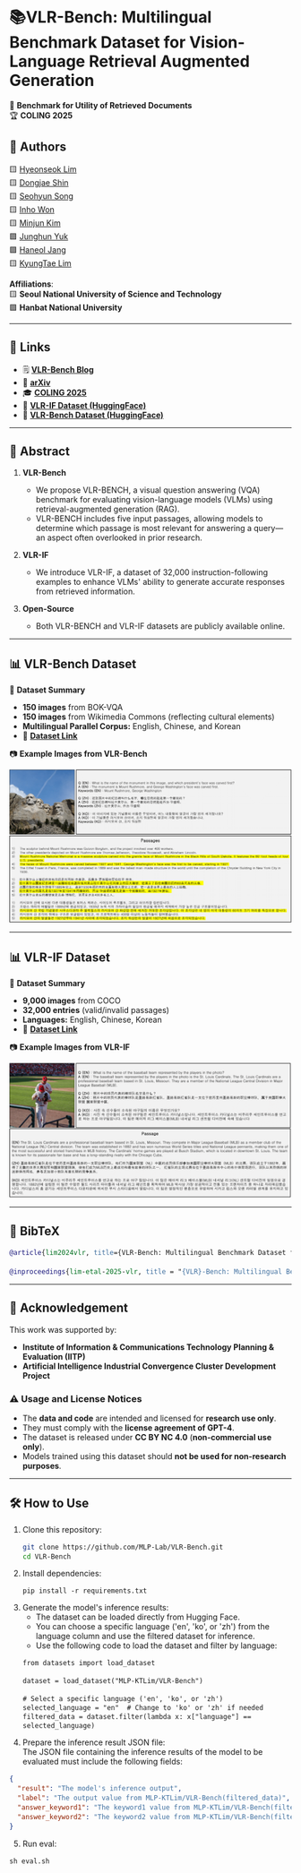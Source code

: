 # 📚VLR-Bench: Multilingual Benchmark Dataset for Vision-Language Retrieval Augmented Generation
📌 **Benchmark for Utility of Retrieved Documents**  
🏆 **COLING 2025**  

## 📢 Authors  
🟨 [Hyeonseok Lim](https://github.com/lhsstn/)  
🟨 [Dongjae Shin](https://github.com/faizman31/)  
🟨 [Seohyun Song](https://github.com/kreamsoup-SH)  
🟨 [Inho Won](https://github.com/kotmul)  
🟨 [Minjun Kim](https://github.com/mjkmain)  
🟪 [Junghun Yuk](https://github.com/Swalbak)  
🟪 [Haneol Jang](https://sites.google.com/view/aim-lab-hbnu/)  
🟨 [KyungTae Lim](https://github.com/jujbob)  

**Affiliations**:  
🟨 **Seoul National University of Science and Technology**  
🟪 **Hanbat National University**  

---

## 🔗 Links  

- 🗒️ **[VLR-Bench Blog](https://vlr-bench.github.io/)**  
- 📄 **[arXiv](https://arxiv.org/abs/2412.10151)**
- 🎓 **[COLING 2025](https://aclanthology.org/2025.coling-main.411/)**
- 📂 **[VLR-IF Dataset (HuggingFace)](https://huggingface.co/datasets/MLP-KTLim/VLR-IF)**
- 📂 **[VLR-Bench Dataset (HuggingFace)](https://huggingface.co/datasets/MLP-KTLim/VLR-Bench)**

---

## 📖 Abstract  

1. **VLR-Bench**
   - We propose VLR-BENCH, a visual question answering (VQA) benchmark for evaluating vision-language models (VLMs) using retrieval-augmented generation (RAG).
   - VLR-BENCH includes five input passages, allowing models to determine which passage is most relevant for answering a query—an aspect often overlooked in prior research.
     
2. **VLR-IF**
   - We introduce VLR-IF, a dataset of 32,000 instruction-following examples to enhance VLMs' ability to generate accurate responses from retrieved information.
     
3. **Open-Source**
   - Both VLR-BENCH and VLR-IF datasets are publicly available online.

---

## 📊 VLR-Bench Dataset  

📌 **Dataset Summary**  
- **150 images** from BOK-VQA  
- **150 images** from Wikimedia Commons (reflecting cultural elements)  
- **Multilingual Parallel Corpus:** English, Chinese, and Korean  
- 📂 **[Dataset Link](https://huggingface.co/datasets/MLP-KTLim/VLR-Bench)**  

📷 **Example Images from VLR-Bench**  

![VLR-Bench Example](./images/vlr_bench_ex0.png)  

---

## 📊 VLR-IF Dataset  

📌 **Dataset Summary**  
- **9,000 images** from COCO  
- **32,000 entries** (valid/invalid passages)  
- **Languages:** English, Chinese, Korean  
- 📂 **[Dataset Link](https://huggingface.co/datasets/MLP-KTLim/VLR-IF)**  

📷 **Example Images from VLR-IF**  

![VLR-IF Example](./images/vlr_if_ex0.png)  

---

## 📜 BibTeX  
```bibtex
@article{lim2024vlr, title={VLR-Bench: Multilingual Benchmark Dataset for Vision-Language Retrieval Augmented Generation}, author={Lim, Hyeonseok and Shin, Dongjae and Song, Seohyun and Won, Inho and Kim, Minjun and Yuk, Junghun and Jang, Haneol and Lim, KyungTae}, journal={arXiv preprint arXiv:2412.10151}, year={2024} }

@inproceedings{lim-etal-2025-vlr, title = "{VLR}-Bench: Multilingual Benchmark Dataset for Vision-Language Retrieval Augmented Generation", author = "Lim, Hyeonseok and Shin, Dongjae and Song, Seohyun and Won, Inho and Kim, Minjun and Yuk, Junghun and Jang, Haneol and Lim, KyungTae", booktitle = "Proceedings of the 31st International Conference on Computational Linguistics", month = jan, year = "2025", publisher = "Association for Computational Linguistics", url = "https://aclanthology.org/2025.coling-main.411/" }
```

---

## 📢 Acknowledgement  

This work was supported by:  
- **Institute of Information & Communications Technology Planning & Evaluation (IITP)**  
- **Artificial Intelligence Industrial Convergence Cluster Development Project**  

### ⚠️ Usage and License Notices  
- The **data and code** are intended and licensed for **research use only**.  
- They must comply with the **license agreement of GPT-4**.  
- The dataset is released under **CC BY NC 4.0** (**non-commercial use only**).  
- Models trained using this dataset should **not be used for non-research purposes**.  

---

## 🛠 How to Use  

1. Clone this repository:  
   ```sh
   git clone https://github.com/MLP-Lab/VLR-Bench.git
   cd VLR-Bench
   ```
2. Install dependencies:
   ```
   pip install -r requirements.txt
   ```
3. Generate the model's inference results:
   - The dataset can be loaded directly from Hugging Face.
   - You can choose a specific language ('en', 'ko', or 'zh') from the language column and use the filtered dataset for inference.
   - Use the following code to load the dataset and filter by language:
   ```
   from datasets import load_dataset

   dataset = load_dataset("MLP-KTLim/VLR-Bench")
   
   # Select a specific language ('en', 'ko', or 'zh')
   selected_language = "en"  # Change to 'ko' or 'zh' if needed
   filtered_data = dataset.filter(lambda x: x["language"] == selected_language)
   ```
4. Prepare the inference result JSON file:     
The JSON file containing the inference results of the model to be evaluated must include the following fields:  
```json
{
  "result": "The model's inference output",
  "label": "The output value from MLP-KTLim/VLR-Bench(filtered_data)",
  "answer_keyword1": "The keyword1 value from MLP-KTLim/VLR-Bench(filtered_data)",
  "answer_keyword2": "The keyword2 value from MLP-KTLim/VLR-Bench(filtered_data)"
}
```
5. Run eval:  
```
sh eval.sh
```

   



